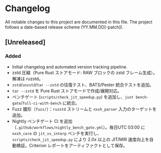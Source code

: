 # Changelog

All notable changes to this project are documented in this file.
The project follows a date-based release scheme (YY.MM.DD[-patch]).

## [Unreleased]

### Added
- Initial changelog and automated version tracking pipeline.
- zstd 圧縮（Pure Rust ストアモード: RAW ブロックの zstd フレーム生成）。解凍は ruzstd。
- `zstd`/`unzstd`/`tar --zstd` の往復テスト、BATS/Pester 統合テストを追加。
- `tar --zstd` を Pure Rust ストアモードで作成/展開対応。
- ベンチゲート (`scripts/check_jit_speedup.py`) を追加し、`just bench-gate`/`full-ci-with-bench` に統合。
- Fuzz 雛形（`fuzz/`）：`ruzstd` ストリームと `nxsh_parser` 入力のターゲットを追加。
- Nightly ベンチゲート CI を追加（`.github/workflows/nightly_bench_gate.yml`）。毎日UTC 03:00 に `nxsh_core` の `jit_vs_interp` ベンチを実行し、`scripts/check_jit_speedup.py` により 2.0x 以上の JIT/MIR 速度向上を自動検証。Criterion レポートをアーティファクトとして保存。